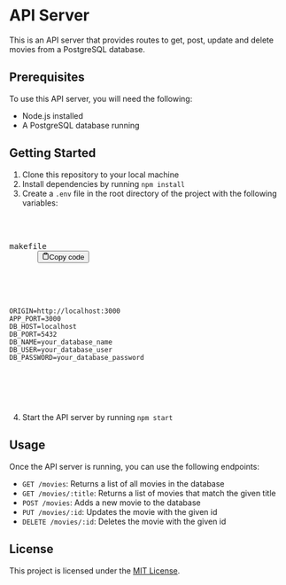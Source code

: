 <h1>API Server</h1>
<p>This is an API server that provides routes to get, post, update and delete movies from a PostgreSQL database.</p>
<h2>Prerequisites</h2>
<p>To use this API server, you will need the following:</p>
<ul>
  <li>Node.js installed</li>
  <li>A PostgreSQL database running</li>
</ul>
<h2>Getting Started</h2>
<ol>
  <li>Clone this repository to your local machine</li>
  <li>Install dependencies by running <code>npm install</code></li>
  <li>Create a <code>.env</code> file in the root directory of the project with the following variables:</li>
</ol>
<pre>
  <div class="bg-black mb-4 rounded-md">
    <div class="flex items-center relative text-gray-200 bg-gray-800 px-4 py-2 text-xs font-sans"><span class="">makefile</span>
      <button class="flex ml-auto gap-2"><svg stroke="currentColor" fill="none" stroke-width="2" viewBox="0 0 24 24" stroke-linecap="round" stroke-linejoin="round" class="h-4 w-4" height="1em" width="1em" xmlns="http://www.w3.org/2000/svg"><path d="M16 4h2a2 2 0 0 1 2 2v14a2 2 0 0 1-2 2H6a2 2 0 0 1-2-2V6a2 2 0 0 1 2-2h2"></path><rect x="8" y="2" width="8" height="4" rx="1" ry="1"></rect></svg>Copy code</button>
    </div>
    <div class="p-4 overflow-y-auto">
      <code class="!whitespace-pre hljs language-makefile">
ORIGIN=http://localhost:3000
APP_PORT=3000
DB_HOST=localhost
DB_PORT=5432
DB_NAME=your_database_name
DB_USER=your_database_user
DB_PASSWORD=your_database_password
      </code>
    </div>
  </div>
</pre>
<ol start="4">
  <li>Start the API server by running <code>npm start</code></li>
</ol>
<h2>Usage</h2>
<p>Once the API server is running, you can use the following endpoints:</p>
<ul>
  <li><code>GET /movies</code>: Returns a list of all movies in the database</li>
  <li><code>GET /movies/:title</code>: Returns a list of movies that match the given title</li>
  <li><code>POST /movies</code>: Adds a new movie to the database</li>
  <li><code>PUT /movies/:id</code>: Updates the movie with the given id</li>
  <li><code>DELETE /movies/:id</code>: Deletes the movie with the given id</li>
</ul>
<h2>License</h2>
<p>This project is licensed under the <a href="https://opensource.org/licenses/MIT" target="_new">MIT License</a>.</p>

